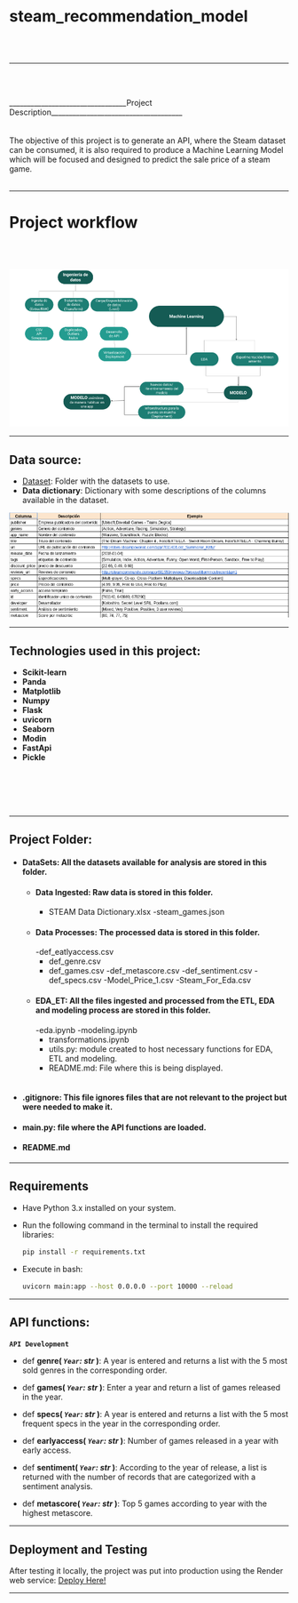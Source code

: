 <br></br>

# steam_recommendation_model

<br></br>

---

<br></br>

<div style="text-align: left; float: left;">_________________________________Project Description_____________________________________</div>

<br></br>
<br></br>
The objective of this project is to generate an API, where the Steam dataset can be consumed, it is also required to produce a Machine Learning Model which will be focused and designed to predict the sale price of a steam game.
<br></br>

---

# Project workflow

<br></br>

![Alt text](src/DiagramaConceptualDelFlujoDeProcesos.png)

---

## Data source:

- [Dataset](https://drive.google.com/drive/folders/1HqBG2-sUkz_R3h1dZU5F2uAzpRn7BSpj?usp=drive_link): Folder with the datasets to use.
- **Data dictionary**: Dictionary with some descriptions of the columns available in the dataset.

![Alt Text](https://raw.githubusercontent.com/Rickhersd/Steam_games_API_services/main/imgs/Data-dict.png)

---

## Technologies used in this project:

- **Scikit-learn**
- **Panda**
- **Matplotlib**
- **Numpy**
- **Flask**
- **uvicorn**
- **Seaborn**
- **Modin**
- **FastApi**
- **Pickle**

## <br></br>

---

## Project Folder:

- #### DataSets: All the datasets available for analysis are stored in this folder.
  - #### Data Ingested: Raw data is stored in this folder.
    - STEAM Data Dictionary.xlsx
      -steam_games.json
  - #### Data Processes: The processed data is stored in this folder.
    -def_eatlyaccess.csv
    - def_genre.csv
    - def_games.csv
      -def_metascore.csv
      -def_sentiment.csv
      -def_specs.csv
      -Model_Price_1.csv
      -Steam_For_Eda.csv
  - #### EDA_ET: All the files ingested and processed from the ETL, EDA and modeling process are stored in this folder.
    -eda.ipynb
    -modeling.ipynb
    - transformations.ipynb
    - utils.py: module created to host necessary functions for EDA, ETL and modeling.
    - README.md: File where this is being displayed.
      <br></br>
- #### .gitignore: This file ignores files that are not relevant to the project but were needed to make it.
- #### main.py: file where the API functions are loaded.
- #### README.md

---

## Requirements

- Have Python 3.x installed on your system.
- Run the following command in the terminal to install the required libraries:

  ```bash
  pip install -r requirements.txt
  ```

- Execute in bash:

  ```bash
  uvicorn main:app --host 0.0.0.0 --port 10000 --reload
  ```

---

## API functions:

**`API Development`**

- def **genre( _`Year`: str_ )**: A year is entered and returns a list with the 5 most sold genres in the corresponding order.

- def **games( _`Year`: str_ )**: Enter a year and return a list of games released in the year.

- def **specs( _`Year`: str_ )**: A year is entered and returns a list with the 5 most frequent specs in the year in the corresponding order.

- def **earlyaccess( _`Year`: str_ )**: Number of games released in a year with early access.

- def **sentiment( _`Year`: str_ )**: According to the year of release, a list is returned with the number of records that are categorized with a sentiment analysis.

- def **metascore( _`Year`: str_ )**: Top 5 games according to year with the highest metascore.

---

## Deployment and Testing

After testing it locally, the project was put into production using the Render web service: [Deploy Here!](https://steam-recommendation-model.onrender.com/)

---
